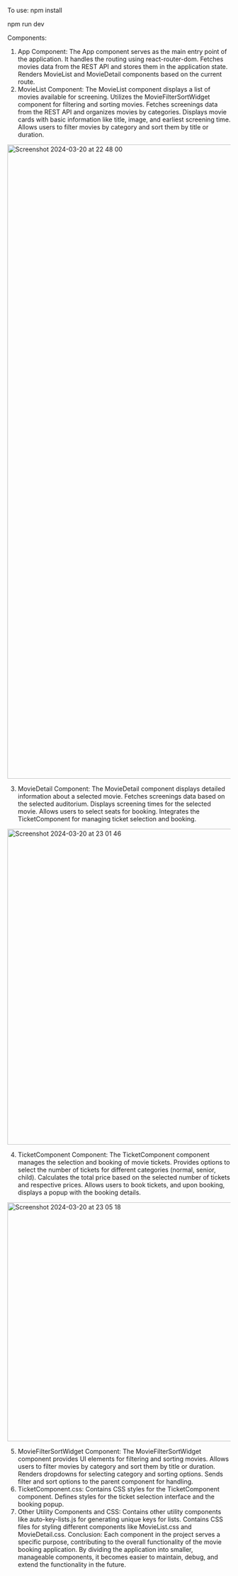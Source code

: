 To use:
npm install

npm run dev

Components:
1. App Component:
The App component serves as the main entry point of the application.
It handles the routing using react-router-dom.
Fetches movies data from the REST API and stores them in the application state.
Renders MovieList and MovieDetail components based on the current route.
2. MovieList Component:
The MovieList component displays a list of movies available for screening.
Utilizes the MovieFilterSortWidget component for filtering and sorting movies.
Fetches screenings data from the REST API and organizes movies by categories.
Displays movie cards with basic information like title, image, and earliest screening time.
Allows users to filter movies by category and sort them by title or duration.
<img width="1428" alt="Screenshot 2024-03-20 at 22 48 00" src="https://github.com/superstar2214/Feature-Flicks---The-Cinema/assets/90936619/aa130c13-de1d-417b-9a03-0036d070a419">

3. MovieDetail Component:
The MovieDetail component displays detailed information about a selected movie.
Fetches screenings data based on the selected auditorium.
Displays screening times for the selected movie.
Allows users to select seats for booking.
Integrates the TicketComponent for managing ticket selection and booking.
<img width="711" alt="Screenshot 2024-03-20 at 23 01 46" src="https://github.com/superstar2214/Feature-Flicks---The-Cinema/assets/90936619/3842ba69-50de-4aae-8212-6788edd5d844">

4. TicketComponent Component:
The TicketComponent component manages the selection and booking of movie tickets.
Provides options to select the number of tickets for different categories (normal, senior, child).
Calculates the total price based on the selected number of tickets and respective prices.
Allows users to book tickets, and upon booking, displays a popup with the booking details.
<img width="538" alt="Screenshot 2024-03-20 at 23 05 18" src="https://github.com/superstar2214/Feature-Flicks---The-Cinema/assets/90936619/00c3ef10-3e97-4eac-aeaf-2b2924db4862">

5. MovieFilterSortWidget Component:
The MovieFilterSortWidget component provides UI elements for filtering and sorting movies.
Allows users to filter movies by category and sort them by title or duration.
Renders dropdowns for selecting category and sorting options.
Sends filter and sort options to the parent component for handling.
6. TicketComponent.css:
Contains CSS styles for the TicketComponent component.
Defines styles for the ticket selection interface and the booking popup.
7. Other Utility Components and CSS:
Contains other utility components like auto-key-lists.js for generating unique keys for lists.
Contains CSS files for styling different components like MovieList.css and MovieDetail.css.
Conclusion:
Each component in the project serves a specific purpose, contributing to the overall functionality of the movie booking application. By dividing the application into smaller, manageable components, it becomes easier to maintain, debug, and extend the functionality in the future.
